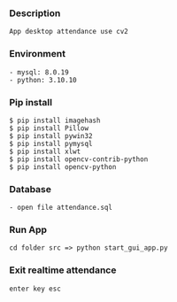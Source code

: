 ### Description
```
App desktop attendance use cv2
```

### Environment
```
- mysql: 8.0.19
- python: 3.10.10
```

### Pip install
```
$ pip install imagehash
$ pip install Pillow
$ pip install pywin32
$ pip install pymysql
$ pip install xlwt
$ pip install opencv-contrib-python
$ pip install opencv-python
```

### Database
```
- open file attendance.sql
```

### Run App
```
cd folder src => python start_gui_app.py
```

### Exit realtime attendance
```
enter key esc
```